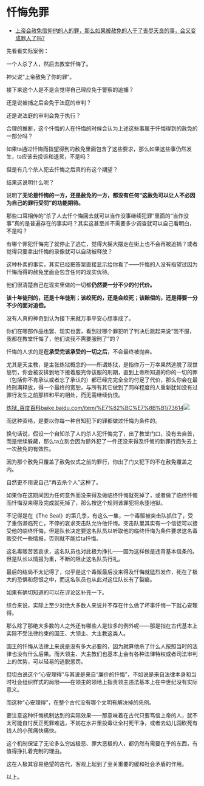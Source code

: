 # 忏悔免罪

- [上帝会赦免信仰他的人的罪，那么如果被赦免的人干了丧尽天良的事，会又变成罪人了吗?](https://www.zhihu.com/question/457793223/answer/1870401961)


先看看实际案例：

一个人杀了人，然后去教堂忏悔了。

神父说“上帝赦免了你的罪”。

接下来这个人是不是会觉得自己理应免于警察的追捕？

还是说被捕之后会免于法庭的审判？

还是说法庭的审判会免于执行？

合理的推断，这个忏悔的人在忏悔的时候会认为上述这些事属于忏悔得到的赦免的一部分吗？

如果ta通过忏悔而指望得到的赦免里面包含了这些要求，那么如果这些事仍然发生，ta应该去投诉和退货，不是吗？

但是有几个杀人犯去忏悔之后真的有这个期望？

结果这说明什么呢？

说明了**无论是忏悔的一方，还是赦免的一方，都没有任何“这赦免可以让人不必因为自己的罪行受罚”的功能期待。**

那些口耳相传的“杀了人去忏个悔回去就可以当作没事继续犯罪”里面的“当作没事”真的是普遍存在的事实吗？其实这甚至并不需要多少调查就可以自己看明白，不是吗？

有哪个罪犯忏悔完了就停止了逃亡，觉得大摇大摆走在街上也不会再被追捕？或者觉得只要拿出忏悔的录像就可以自动被释放？

这种朴素的事实，其实已经把答案直接显示给你看了——忏悔的人没有指望过因为忏悔而得的赦免里面会包含任何的现实优待。

他们很清楚自己在现实里做的一切都**仍然要一分不少的付代价。**

**该十年徒刑的，还是十年徒刑；该绞死的，还是会绞死；该赔偿的，还是得要一分不少的面对追偿。**

没有人真的神奇到认为接下来就万事平安心想事成了。

你们在哪部作品也罢、现实也罢，看到过哪个罪犯听了判决后跳起来说“我不服，我都在教堂忏悔了，他们说我不需要服刑了”的？

忏悔的人求的是**在承受完该承受的一切之后**，不会最终被抛弃。

尤其是天主教，是主张炼狱概念的——所谓炼狱，是指你万一万幸果然逃脱了现世惩罚，你会被安排到地下接着服完你该服的刑期，直到上帝所知道的你的一切的罪（包括你不肯承认或者忘了承认的）都已经完完全全的付足了代价，那么你会在最终刑满释放，得一个最终的宽恕，与所有其它做到了同样程度的人重新犹如没有过罪行发生之前那样和平的相处，而无需继续仇恨。

[炼狱_百度百科​baike.baidu.com/item/%E7%82%BC%E7%8B%B1/73614![](https://pic3.zhimg.com/v2-a64774de231eee7f3449f6649c9cdaef_180x120.jpg?source=c8b7c179)](https://link.zhihu.com/?target=https%3A//baike.baidu.com/item/%25E7%2582%25BC%25E7%258B%25B1/73614)

而这种资格，是要以你每一种自知犯下的罪都做过忏悔为条件的。

换句话说，假设一个自知杀了人的杀人犯忏悔完了，出了教堂门口，没有去自首，而是继续躲藏，那么ta立刻会因为额外犯了一件还没来得及忏悔的新罪行而失去上一次赦免的有效性。

因为那个赦免只覆盖了赦免仪式之前的罪行，你出了门又犯下的不在赦免覆盖之内。

自然更不用说自己“再去杀个人”这种了。

如果你在这期间因为任何意外而没来得及做临终忏悔就死掉了，或者做了临终忏悔而忏悔没来得及完成就死掉了，那么按这个规则该罪犯将永堕地狱。

不记得是在《The Seal》的第几季，有这么一集，一个毒贩被突击队抓住了，受了重伤濒临死亡，不停的哀求突击队允许他忏悔。突击队里其实有一个信徒可以接受他的临终忏悔，但是队长决定要这名队员以听取他的临终忏悔为条件要求这名毒贩交代一些情报，否则就不能给ta忏悔。

这名毒贩苦苦哀求，这名队员也对此极为挣扎——因为这样做是违背基本信条的。但是队长以情报为重，不断的阻止这名队员行礼。

最后的结局不太记得了，似乎是这个毒贩最后没来得及忏悔就猛烈发作，死在了极大的恐惧和怨恨之中，而这名队员也从此对这位队长有了裂痕。

如果有确切知道的可以在评论区补充一下。

综合来说，实际上至少对绝大多数人来说并不存在什么做了坏事忏悔一下就心安理得。

那么除了那绝大多数的人之外还有哪些人是较多的例外呢——那是指在古代基本上实际不受法律约束的国王、大领主、大主教这类人。

国王的忏悔从法律上来说是没有多大必要的，因为就算他杀了什么人按照当时的法律也没有什么后果。而大领主、大主教们也基本上会有各种法律特权或者司法审判上的优势，可以轻易的逃脱惩罚。

但坦白说这个“心安理得”与其说是来自“廉价的忏悔”，不如说是来自法律本身和当时社会组织样式的局限——在领主的领地上指责领主违法基本上在中世纪没有实际意义。

而这种“心安理得”，在整个古代没有哪个文明有解决掉的先例。

要注意这种忏悔机制达到的实际效果——那意味着在古代只要笃信上帝的人，就不太可能自忖反正死罪难逃，不妨在水井里投毒让全村死干净，或者去幼儿园砍死有钱人的小孩痛快痛快。

这个机制保证了无论多么穷凶极恶、罪大恶极的人，都仍然有需要在乎的东西，有值得挣扎着克制的理由。

这在人极其容易绝望的古代，客观上起到了至关重要的缓和社会矛盾的作用。

以上。